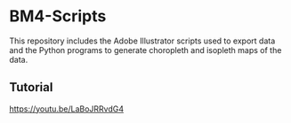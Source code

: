 # BM4-Scripts
This repository includes the Adobe Illustrator scripts used to export data and the Python programs to generate choropleth and isopleth maps of the data.

## Tutorial
https://youtu.be/LaBoJRRvdG4
